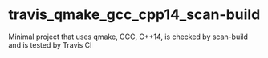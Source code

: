 # travis_qmake_gcc_cpp14_scan-build
Minimal project that uses qmake, GCC, C++14, is checked by scan-build and is tested by Travis CI
